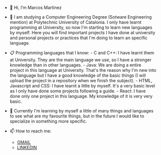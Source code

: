 - 👋 Hi, I’m Marcos Martínez
  
- 👤 I am studying a Computer Engineering Degree (Sotware Engineering mention) at Polytechnic University of Catalonia. I only have learnt programming at University, so now I'm starting to learn new languages by myself. Here you will find important projects I have done at university and personal projects or practices that I'm doing to learn an specific language.

- 📋 Programming languages that I know:
      - C and C++: I have learnt them at University. They are the main language we use, so I have a stronger knowledge than in other languages.
      - Java: We are doing a entire project in this language at University. That's the reason why I'm new into the language but I have a good knowledge of the basic things (I will upload the project in a repository when we finish the subject).
      - HTML, Javascript and CSS: I have learnt a little by myself. It's a very basic level as I only have done some projects following a guide.
      - React: I have done only one project in this language. My knowledge of it is very very basic.

- 👀 Currently I'm learning by myself a little of many things and languages to see what are my favourite things, but in the future I would like to specialize in something more specific. 
 
- 📫 How to reach me:
    - [GMAIL](marcosmmartinez12@gmail.com)
    - [LINKEDIN](https://www.linkedin.com/in/marcos-mart%C3%ADnez-mart%C3%ADnez-077603271/)
<!---
marcosmm12/marcosmm12 is a ✨ special ✨ repository because its `README.md` (this file) appears on your GitHub profile.
You can click the Preview link to take a look at your changes.
--->
